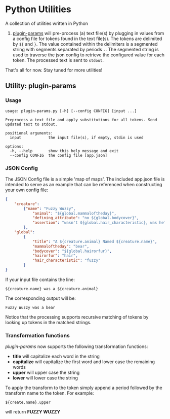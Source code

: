 # Python Utilities

A collection of utilities written in Python

1. [plugin-params](#utility-plugin-params) will pre-process (a) text file(s) by plugging in values from a config file for tokens found in the text file(s). The tokens are delimited by ```${``` and ```}```. The value contained within the delimiters is a segmented string with segments separated by periods ```.```. The segmented string is used to traverse the json config to retrieve the configured value for each token. The processed text is sent to ```stdout```.

That's all for now. Stay tuned for more utilities!

## Utility: plugin-params

### Usage

```text
usage: plugin-params.py [-h] [--config CONFIG] [input ...]

Preprocess a text file and apply substitutions for all tokens. Send updated text to stdout.

positional arguments:
  input            the input file(s), if empty, stdin is used

options:
  -h, --help       show this help message and exit
  --config CONFIG  the config file [app.json]
```

### JSON Config

The JSON Config file is a simple 'map of maps'. The included app.json file is intended to serve as an example that can be referenced when constructing your own config file:

```json
{
    "creature":
        {"name": "Fuzzy Wuzzy",
            "animal": "${global.mammaloftheday}",
            "defining_attribute": "no ${global.bodycover}",
            "assertion": "wasn't ${global.hair_characteristic}, was he?"
        },
    "global":
        {
            "title": "A ${creature.animal} Named ${creature.name}",
            "mammaloftheday": "bear",
            "bodycover": "${global.hairorfur}",
            "hairorfur": "hair",
            "hair_characteristic": "fuzzy"
        }
}
```

If your input file contains the line:

```text
${creature.name} was a ${creature.animal}
```

The corresponding output will be:

```text
Fuzzy Wuzzy was a bear
```

Notice that the processing supports recursive matching of tokens by looking up tokens in the matched strings.

### Transformation functions

*plugin-params* now supports the following transformation functions:

* **title** will capitalize each word in the string
* **capitalize** will capitalize the first word and lower case the remaining words
* **upper** will upper case the string
* **lower** will lower case the string

To apply the transform to the token simply append a period followed by the transform name to the token. For example:

```
${create.name}.upper
```

will return **FUZZY WUZZY**
